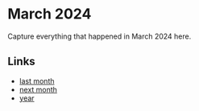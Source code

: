 # March 2024

Capture everything that happened in March 2024 here.

## Links
- [last month](calendar/months/2024-02.md)
- [next month](calendar/months/2024-04.md)
- [year](calendar/years/2024.md)